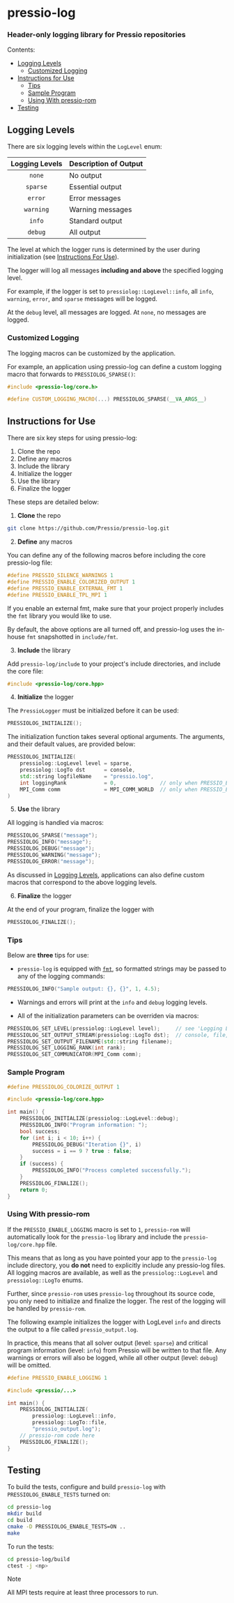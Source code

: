 # pressio-log
### Header-only logging library for Pressio repositories

Contents:
- [Logging Levels](#logging-levels)
    - [Customized Logging](#customized-logging)
- [Instructions for Use](#instructions-for-use)
    - [Tips](#tips)
    - [Sample Program](#sample-program)
    - [Using With pressio-rom](#using-with-pressio-rom)
- [Testing](#testing)

## Logging Levels

There are six logging levels within the `LogLevel` enum:

| Logging Levels | Description of Output |
| :------------: | :-------------------- |
| `none`         | No output             |
| `sparse`       | Essential output      |
| `error`        | Error messages        |
| `warning`      | Warning messages      |
| `info`         | Standard output       |
| `debug`        | All output            |

The level at which the logger runs is determined by the user during initialization (see [Instructions For Use](instructions-for-use)).

The logger will log all messages **including and above** the specified logging level.

For example, if the logger is set to `pressiolog::LogLevel::info`, all `info`, `warning`, `error`, and `sparse` messages will be logged.

At the `debug` level, all messages are logged. At `none`, no messages are logged.

### Customized Logging

The logging macros can be customized by the application.

For example, an application using pressio-log can define a custom logging macro that forwards to `PRESSIOLOG_SPARSE()`:

```cpp
#include <pressio-log/core.h>

#define CUSTOM_LOGGING_MACRO(...) PRESSIOLOG_SPARSE(__VA_ARGS__)
```

## Instructions for Use

There are six key steps for using pressio-log:

1. Clone the repo
2. Define any macros
3. Include the library
4. Initialize the logger
5. Use the library
6. Finalize the logger

These steps are detailed below:

1. **Clone** the repo

```sh
git clone https://github.com/Pressio/pressio-log.git
```

2. **Define** any macros

You can define any of the following macros before including the core pressio-log file:

```cpp
#define PRESSIO_SILENCE_WARNINGS 1
#define PRESSIO_ENABLE_COLORIZED_OUTPUT 1
#define PRESSIO_ENABLE_EXTERNAL_FMT 1
#define PRESSIO_ENABLE_TPL_MPI 1
```

If you enable an external fmt, make sure that your project properly includes the `fmt` library you would like to use.

By default, the above options are all turned off, and pressio-log uses the in-house `fmt` snapshotted in `include/fmt`.

3. **Include** the library

Add `pressio-log/include` to your project's include directories, and include the core file:

```cpp
#include <pressio-log/core.hpp>
```

4. **Initialize** the logger

The `PressioLogger` must be initialized before it can be used:

```cpp
PRESSIOLOG_INITIALIZE();
```

The initialization function takes several optional arguments. The arguments, and their default values, are provided below:

```cpp
PRESSIOLOG_INITIALIZE(
    pressiolog::LogLevel level = sparse,
    pressiolog::LogTo dst      = console,
    std::string logfileName    = "pressio.log",
    int loggingRank            = 0,              // only when PRESSIO_ENABLE_TPL_MPI=ON
    MPI_Comm comm              = MPI_COMM_WORLD  // only when PRESSIO_ENABLE_TPL_MPI=ON
)
```

5. **Use** the library

All logging is handled via macros:

```cpp
PRESSIOLOG_SPARSE("message");
PRESSIOLOG_INFO("message");
PRESSIOLOG_DEBUG("message");
PRESSIOLOG_WARNING("message");
PRESSIOLOG_ERROR("message");
```

As discussed in [Logging Levels](logging-levels), applications can also define custom macros that correspond to the above logging levels.

6. **Finalize** the logger

At the end of your program, finalize the logger with

```cpp
PRESSIOLOG_FINALIZE();
```

### Tips

Below are **three** tips for use:

- `pressio-log` is equipped with [`fmt`](https://github.com/fmtlib/fmt), so formatted strings may be passed to any of the logging commands:

```cpp
PRESSIOLOG_INFO("Sample output: {}, {}", 1, 4.5);
```

- Warnings and errors will print at the `info` and `debug` logging levels.

- All of the initialization parameters can be overriden via macros:

```cpp
PRESSIOLOG_SET_LEVEL(pressiolog::LogLevel level);     // see 'Logging Levels'
PRESSIOLOG_SET_OUTPUT_STREAM(pressiolog::LogTo dst);  // console, file, both
PRESSIOLOG_SET_OUTPUT_FILENAME(std::string filename);
PRESSIOLOG_SET_LOGGING_RANK(int rank);
PRESSIOLOG_SET_COMMUNICATOR(MPI_Comm comm);
```

### Sample Program

```cpp
#define PRESSIOLOG_COLORIZE_OUTPUT 1

#include <pressio-log/core.hpp>

int main() {
    PRESSIOLOG_INITIALIZE(pressiolog::LogLevel::debug);
    PRESSIOLOG_INFO("Program information: ");
    bool success;
    for (int i; i < 10; i++) {
        PRESSIOLOG_DEBUG("Iteration {}", i)
        success = i == 9 ? true : false;
    }
    if (success) {
        PRESSIOLOG_INFO("Process completed successfully.");
    }
    PRESSIOLOG_FINALIZE();
    return 0;
}

```

### Using With pressio-rom

If the `PRESSIO_ENABLE_LOGGING` macro is set to `1`, `pressio-rom` will automatically look for the
`pressio-log` library and include the `pressio-log/core.hpp` file.

This means that as long as you have pointed your app to the `pressio-log` include directory, you **do not** need to explicitly include any pressio-log files.
All logging macros are available, as well as the `pressiolog::LogLevel` and `pressiolog::LogTo` enums.

Further, since `pressio-rom` uses `pressio-log` throughout its source code, you only need to initialize and finalize the logger.
The rest of the logging will be handled by `pressio-rom`.

The following example initializes the logger with LogLevel `info` and directs the output to a file called `pressio_output.log`.

In practice, this means that all solver output (level: `sparse`) and critical program information (level: `info`) from Pressio will be written to that file. Any warnings or errors will also be logged, while all other output (level: `debug`) will be omitted.

```cpp
#define PRESSIO_ENABLE_LOGGING 1

#include <pressio/...>

int main() {
    PRESSIOLOG_INITIALIZE(
        pressiolog::LogLevel::info,
        pressiolog::LogTo::file,
        "pressio_output.log");
    // pressio-rom code here
    PRESSIOLOG_FINALIZE();
}

```

## Testing

To build the tests, configure and build `pressio-log` with `PRESSIOLOG_ENABLE_TESTS` turned on:

```sh
cd pressio-log
mkdir build
cd build
cmake -D PRESSIOLOG_ENABLE_TESTS=ON ..
make
```

To run the tests:

```sh
cd pressio-log/build
ctest -j <np>
```

> [!NOTE]
> All MPI tests require at least three processors to run.
